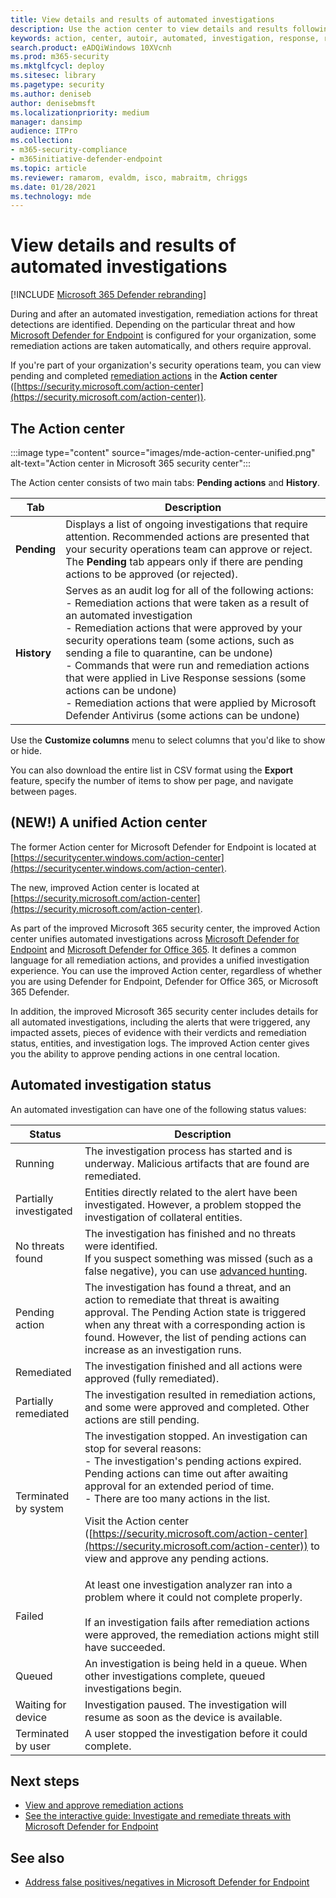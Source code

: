 ```yaml
---
title: View details and results of automated investigations
description: Use the action center to view details and results following an automated investigation
keywords: action, center, autoir, automated, investigation, response, remediation
search.product: eADQiWindows 10XVcnh
ms.prod: m365-security
ms.mktglfcycl: deploy
ms.sitesec: library
ms.pagetype: security
ms.author: deniseb
author: denisebmsft
ms.localizationpriority: medium
manager: dansimp
audience: ITPro
ms.collection: 
- m365-security-compliance
- m365initiative-defender-endpoint
ms.topic: article
ms.reviewer: ramarom, evaldm, isco, mabraitm, chriggs
ms.date: 01/28/2021
ms.technology: mde
---
```


# View details and results of automated investigations

[!INCLUDE [Microsoft 365 Defender rebranding](../../includes/microsoft-defender.md)]

During and after an automated investigation, remediation actions for threat detections are identified. Depending on the particular threat and how [Microsoft Defender for Endpoint](https://docs.microsoft.com/windows/security/threat-protection) is configured for your organization, some remediation actions are taken automatically, and others require approval. 

If you're part of your organization's security operations team, you can view pending and completed [remediation actions](manage-auto-investigation.md#remediation-actions) in the **Action center** ([https://security.microsoft.com/action-center](https://security.microsoft.com/action-center)). 

## The Action center

:::image type="content" source="images/mde-action-center-unified.png" alt-text="Action center in Microsoft 365 security center":::


The Action center consists of two main tabs: **Pending actions** and **History**.


|Tab  |Description  |
|---------|---------|
|**Pending**     | Displays a list of ongoing investigations that require attention. Recommended actions are presented that your security operations team can approve or reject. The **Pending** tab appears only if there are pending actions to be approved (or rejected).   |
|**History**     | Serves as an audit log for all of the following actions: <br/>- Remediation actions that were taken as a result of an automated investigation <br>- Remediation actions that were approved by your security operations team (some actions, such as sending a file to quarantine, can be undone) <br/>- Commands that were run and remediation actions that were applied in Live Response sessions (some actions can be undone) <br/>- Remediation actions that were applied by Microsoft Defender Antivirus (some actions can be undone)        |

Use the **Customize columns** menu to select columns that you'd like to show or hide. 

You can also download the entire list in CSV format using the **Export** feature, specify the number of items to show per page, and navigate between pages.

## (NEW!) A unified Action center


The former Action center for Microsoft Defender for Endpoint is located at [https://securitycenter.windows.com/action-center](https://securitycenter.windows.com/action-center). 

The new, improved Action center is located at [https://security.microsoft.com/action-center](https://security.microsoft.com/action-center).

As part of the improved Microsoft 365 security center, the improved Action center unifies automated investigations across [Microsoft Defender for Endpoint](microsoft-defender-advanced-threat-protection.md) and [Microsoft Defender for Office 365](https://docs.microsoft.com/microsoft-365/security/office-365-security/office-365-atp). It defines a common language for all remediation actions, and provides a unified investigation experience. You can use the improved Action center, regardless of whether you are using Defender for Endpoint, Defender for Office 365, or Microsoft 365 Defender. 

In addition, the improved Microsoft 365 security center includes details for all automated investigations, including the alerts that were triggered, any impacted assets, pieces of evidence with their verdicts and remediation status, entities, and investigation logs. The improved Action center gives you the ability to approve pending actions in one central location. 

## Automated investigation status

An automated investigation can have one of the following status values:

|Status  |Description  |
|---------|---------|
| Running    | The investigation process has started and is underway. Malicious artifacts that are found are remediated.    |
| Partially investigated      | Entities directly related to the alert have been investigated. However, a problem stopped the investigation of collateral entities.  |
| No threats found | The investigation has finished and no threats were identified. <br/>If you suspect something was missed (such as a false negative), you can use [advanced hunting](https://docs.microsoft.com/windows/security/threat-protection/microsoft-defender-atp/advanced-hunting-overview). |
| Pending action  | The investigation has found a threat, and an action to remediate that threat is awaiting approval. The Pending Action state is triggered when any threat with a corresponding action is found. However, the list of pending actions can increase as an investigation runs.   |
| Remediated   | The investigation finished and all actions were approved (fully remediated). |
| Partially remediated  | The investigation resulted in remediation actions, and some were approved and completed. Other actions are still pending. |
| Terminated by system  | The investigation stopped. An investigation can stop for several reasons:<br/>- The investigation's pending actions expired. Pending actions can time out after awaiting approval for an extended period of time. <br/>- There are too many actions in the list.<p>Visit the Action center ([https://security.microsoft.com/action-center](https://security.microsoft.com/action-center)) to view and approve any pending actions.     |
| Failed  | At least one investigation analyzer ran into a problem where it could not complete properly. <br/><br/>If an investigation fails after remediation actions were approved, the remediation actions might still have succeeded.      |
| Queued    | An investigation is being held in a queue. When other investigations complete, queued investigations begin.  |
| Waiting for device | Investigation paused. The investigation will resume as soon as the device is available. |
| Terminated by user    | A user stopped the investigation before it could complete.  |

## Next steps

- [View and approve remediation actions](manage-auto-investigation.md)
- [See the interactive guide: Investigate and remediate threats with Microsoft Defender for Endpoint](https://aka.ms/MDATP-IR-Interactive-Guide)
 
## See also

- [Address false positives/negatives in Microsoft Defender for Endpoint](defender-endpoint-false-positives-negatives.md)